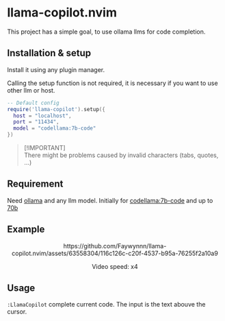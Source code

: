 # llama-copilot.nvim

This project has a simple goal, to use ollama llms for code completion.

## Installation & setup
Install it using any plugin manager.

Calling the setup function is not required, it is necessary if you want to use other llm or host.

```lua
-- Default config
require('llama-copilot').setup({
  host = "localhost",
  port = "11434",
  model = "codellama:7b-code"
})
```

> [!IMPORTANT]\
> There might be problems caused by invalid characters (tabs, quotes, ...)

## Requirement
Need [ollama](https://ollama.com/) and any llm model.
Initially for [codellama:7b-code](https://ollama.com/library/codellama:7b-code) and up to [70b](https://ollama.com/library/codellama:70b-code)

## Example
<div align="center">
  <p>https://github.com/Faywynnn/llama-copilot.nvim/assets/63558304/116c126c-c20f-4537-b95a-76255f2a10a9</p>
  Video speed: x4
</div>


## Usage
`:LlamaCopilot` complete current code. The input is the text abouve the cursor.
